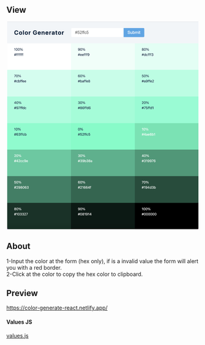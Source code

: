 ## View


<p align="center">
  <img src="https://github.com/JorgeFPeres/Color-generate-React/blob/main/Color-generator.png?raw=true" alt="Sublime's custom image" width= "500px"/>
</p>

## About

1-Input the color at the form (hex only), if is a invalid value the form will alert you with a red border.<br>
2-Click at the color to copy the hex color to clipboard.


## Preview

https://color-generate-react.netlify.app/


#### Values JS

[values.js](https://github.com/noeldelgado/values.js)
